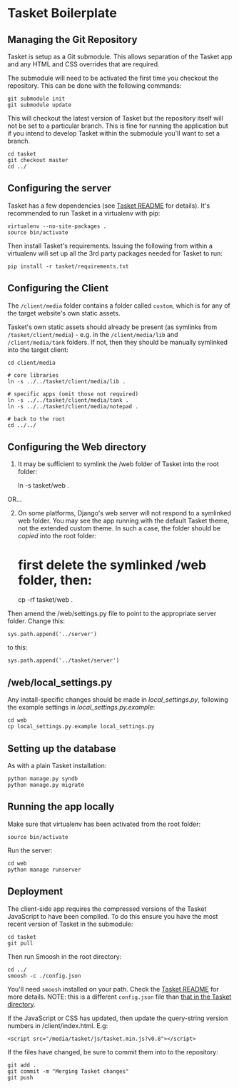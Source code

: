 Tasket Boilerplate
==================

Managing the Git Repository
---------------------------

Tasket is setup as a Git submodule. This allows separation of the Tasket app
and any HTML and CSS overrides that are required.

The submodule will need to be activated the first time you checkout the 
repository. This can be done with the following commands:

    git submodule init
    git submodule update 

This will checkout the latest version of Tasket but the repository itself will
not be set to a particular branch. This is fine for running the application but
if you intend to develop Tasket within the submodule you'll want to set a branch.

    cd tasket
    git checkout master
    cd ../


Configuring the server
----------------------

Tasket has a few dependencies (see [Tasket README][#tasket] for details). It's 
recommended to run Tasket in a virtualenv with pip:

    virtualenv --no-site-packages .
    source bin/activate
    

Then install Tasket's requirements. Issuing the following from within a
virtualenv will set up all the 3rd party packages needed for Tasket to run:

    pip install -r tasket/requirements.txt
    

Configuring the Client
----------------------

The `/client/media` folder contains a folder called `custom`, which is for any of the target website's own static assets.

Tasket's own static assets should already be present (as symlinks from `/tasket/client/media`) - e.g. in the `/client/media/lib` and `/client/media/tank` folders. If not, then they should be manually symlinked into the target client:

    cd client/media
    
    # core libraries
    ln -s ../../tasket/client/media/lib .
    
    # specific apps (omit those not required)
    ln -s ../../tasket/client/media/tank .
    ln -s ../../tasket/client/media/notepad .
    
    # back to the root
    cd ../../


Configuring the Web directory
-----------------------------

1) It may be sufficient to symlink the /web folder of Tasket into the root folder:

    ln -s tasket/web .
    
OR...
    
2) On some platforms, Django's web server will not respond to a symlinked 
web folder. You may see the app running with the default Tasket theme, not the extended
custom theme. In such a case, the folder should be _copied_ into the root folder:

    # first delete the symlinked /web folder, then:
    cp -rf tasket/web .

Then amend the /web/settings.py file to point to the appropriate server folder. 
Change this:

    sys.path.append('../server')

to this:

    sys.path.append('../tasket/server')
    
    
/web/local_settings.py
----------------------
    
Any install-specific changes should be made in _local\_settings.py_, following the example
settings in _local\_settings.py.example_:

    cd web
    cp local_settings.py.example local_settings.py
    
    
Setting up the database
-----------------------

As with a plain Tasket installation:

    python manage.py syndb
    python manage.py migrate
    

Running the app locally
-----------------------

Make sure that virtualenv has been activated from the root folder:

    source bin/activate

Run the server:

    cd web
    python manage runserver
    

Deployment
----------

The client-side app requires the compressed versions of the Tasket JavaScript
to have been compiled. To do this ensure you have the most recent version of
Tasket in the submodule:

    cd tasket
    git pull

Then run Smoosh in the root directory:

    cd ../
    smoosh -c ./config.json

You'll need `smoosh` installed on your path. Check the [Tasket README][#tasket]
for more details. NOTE: this is a different `config.json` file than [that in the 
Tasket directory][#tasketconfig].


If the JavaScript or CSS has updated, then update the query-string version 
numbers in /client/index.html. E.g:

    <script src="/media/tasket/js/tasket.min.js?v0.8"></script>
    

If the files have changed, be sure to commit them into to the repository:

    git add .
    git commit -m "Merging Tasket changes"
    git push


[#tasketconfig]: https://github.com/dharmafly/tasket/blob/master/client/media/js/build/config.json
[#tasket]: https://github.com/dharmafly/tasket/blob/master/README.md
